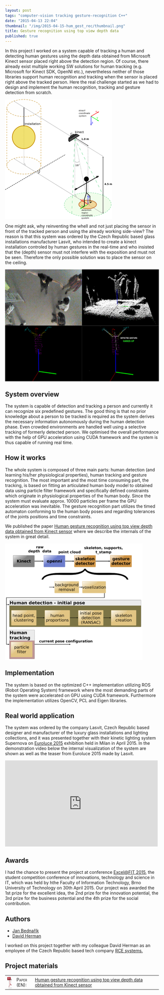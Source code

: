 ```yaml
---
layout: post
tags: "computer-vision tracking gesture-recognition C++"
date: "2015-04-13 22:04"
thumbnail: "/img/2015-04-15-hum_gest_rec/thumbnail.png"
title: Gesture recognition using top view depth data
published: true
---
```



<div class="post">

<p> In this project I worked on a system capable of tracking a human and detecting human gestures using the depth data obtained from Microsoft Kinect sensor placed right above the detection region. Of course, there already exist multiple working SW solutions for human tracking (e.g. Microsoft for Kinect SDK, OpenNI etc.), nevertheless neither of those libraries support human recognition and tracking when the sensor is placed right above the tracked person. Here the real challenge started as we had to design and implement the human recognition, tracking and gesture detection from scratch. </p>

<!--more-->

<div>
  <a href="/img/2015-04-15-hum_gest_rec/installation.png">
  <img class="post" src="/img/2015-04-15-hum_gest_rec/installation.png" alt="The sensor installation and the detection region" width="350" align="middle">
  </a>
</div>

<p>One might ask, why reinventing the whell and not just placing the sensor in front of the tracked person and using the already working side-view? The reason is that this system was ordered by the Czech Republic based glass installations manufacturer Lasvit, who intended to create a kinect installation controled by human gestures in the real-time and who insisted that the (depth) sensor must not interfere with the exposition and must not be seen. Therefore the only possible solution was to place the sensor on the ceiling.</p>

<div>
  <a href="/img/2015-04-15-hum_gest_rec/tracking.png">
  <img class="post" src="/img/2015-04-15-hum_gest_rec/tracking.png" alt="System architecture" width="650" height="365" align="middle">
  </a>
</div>

<h2>System overview</h2>

<p>The system is capable of detection and tracking a person and currently it can recognize six predefined gestures. The good thing is that no prior knowledge about a person to be tracked is required as the system derives the necessary information autonomously during the human detection phase. Even crowded environments are handled well using a selective tracking of formerly detected person. We optimised the overall performance with the help of GPU acceleration using CUDA framework and the system is thus capable of running real time.</p>

<h2>How it works</h2>

<p>The whole system is composed of three main parts: human detection (and learning his/her physiological properties), human tracking and gesture recognition. The most important and the most time consuming part, the tracking, is based on fitting an articulated human body model to obtained data using particle filter framework and specifically defined constraints which originate in physiological properties of the human body. Since the system must evaluate approx. 10000 particles per frame the GPU acceleration was inevitable. The gesture recognition part utilizes the timed automaton conforming to the human body poses and regarding tolerances of the joints positions and time constraints. </p>

<p> We published the paper <a href="http://excel.fit.vutbr.cz/2015/submissions/095/95.pdf">Human gesture recognition using top view depth data obtained from Kinect sensor</a> where we describe the internals of the system in great detail. </p>

<div>
  <a href="/img/2015-04-15-hum_gest_rec/system_architecture.png">
  <img class="post" src="/img/2015-04-15-hum_gest_rec/system_architecture.png" alt="System architecture" width="450" height="381" align="middle">
  </a>
</div>

<h2>Implementation</h2>

<p>The system is based on the optimized C++ implementation utilizing ROS (Robot Operating System) framework where the most demanding parts of the system were accelerated on GPU using CUDA framework. Furthermore the implementation utilizes OpenCV, PCL and Eigen libraries. </p>

<h2>Real world application</h2>

<p> The system was ordered by the company Lasvit, Czech Republic based designer and manufacturer of the luxury glass installations and lighting collections, and it was presented together with their kinetic lighting system Supernova on <a href="http://salonemilano.it/en-us/EXHIBITORS/Euroluce">Euroluce 2015</a> exhibition held in Milan in April 2015. In the demonstration video below the internal visualization of the system are shown as well as the teaser from Euroluce 2015 made by Lasvit. </p>

<iframe src="https://player.vimeo.com/video/144561041" width="500" height="281" frameborder="0" webkitallowfullscreen mozallowfullscreen allowfullscreen></iframe> 

<h2>Awards</h2>
<p>I had the chance to present the project at conference <a href="http://excel.fit.vutbr.cz/">Excel@FIT 2015</a>, the student competition conference of innovations, technology and science in IT, which was held by hthe Faculty of Information Technology, Brno University of Technology on 30th April 2015. Our project was awarded the 1st prize for the excellent idea, the 2nd prize for the innovation potential, the 3rd prize for the business potential and the 4th prize for the social contribution.</p>

<h2>Authors</h2>
<ul>
<li><a href="mailto:jan.bednarik@hotmail.cz">Jan Bednařík</a></li>
<li><a href="mailto:david.herman@rcesystems.cz">David Herman</a></li>
</ul>
<p>I worked on this project together with my colleague David Herman as an employee of the Czech Republic based tech company <a href="http://www.rcesystems.cz/">RCE systems.</a></p>

<h2>Project materials</h2>

<table>
  <col width="6%">
  <col width="12%">
  <tr>
    <td><img src="/img/pdf.png" alt="pdf icon" width="40" height="40" align="middle"></td>
    <td><span style="font-variant: small-caps;">Paper (EN):</span></td>
    <td><a href="http://excel.fit.vutbr.cz/submissions/2015/095/95.pdf">Human gesture recognition using top view depth data obtained from Kinect sensor</a></td>
  </tr>
</table>

</div>
